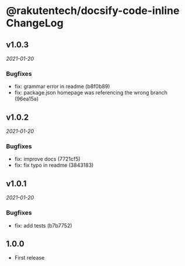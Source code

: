 # @rakutentech/docsify-code-inline ChangeLog

## v1.0.3

_2021-01-20_

### Bugfixes

- fix: grammar error in readme (b8f0b89)
- fix: package.json homepage was referencing the wrong branch (96ea15a)

## v1.0.2

_2021-01-20_

### Bugfixes

- fix: improve docs (7721cf5)
- fix: fix typo in readme (3843183)

## v1.0.1

_2021-01-20_

### Bugfixes

- fix: add tests (b7b7752)

## 1.0.0

- First release
